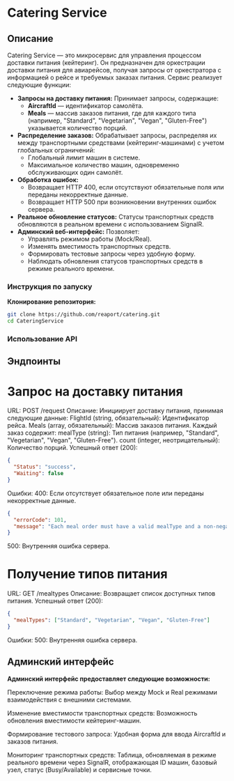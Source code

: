 # Catering Service

## Описание

Catering Service — это микросервис для управления процессом доставки питания (кейтеринг). Он предназначен для оркестрации доставки питания для авиарейсов, получая запросы от оркестратора с информацией о рейсе и требуемых заказах питания. Сервис реализует следующие функции:

- **Запросы на доставку питания:** Принимает запросы, содержащие:
  - **AircraftId** — идентификатор самолёта.
  - **Meals** — массив заказов питания, где для каждого типа (например, "Standard", "Vegetarian", "Vegan", "Gluten-Free") указывается количество порций.
- **Распределение заказов:** Обрабатывает запросы, распределяя их между транспортными средствами (кейтеринг-машинами) с учетом глобальных ограничений:
  - Глобальный лимит машин в системе.
  - Максимальное количество машин, одновременно обслуживающих один самолёт.
- **Обработка ошибок:**
  - Возвращает HTTP 400, если отсутствуют обязательные поля или переданы некорректные данные.
  - Возвращает HTTP 500 при возникновении внутренних ошибок сервера.
- **Реальное обновление статусов:** Статусы транспортных средств обновляются в реальном времени с использованием SignalR.
- **Админский веб-интерфейс:** Позволяет:
  - Управлять режимом работы (Mock/Real).
  - Изменять вместимость транспортных средств.
  - Формировать тестовые запросы через удобную форму.
  - Наблюдать обновления статусов транспортных средств в режиме реального времени.

### Инструкция по запуску

**Клонирование репозитория:**

   ```bash
   git clone https://github.com/reaport/catering.git
   cd CateringService

```

### Использование API
## Эндпоинты
# Запрос на доставку питания
URL: POST /request
Описание: Инициирует доставку питания, принимая следующие данные:
FlightId (string, обязательный): Идентификатор рейса.
Meals (array, обязательный): Массив заказов питания. Каждый заказ содержит:
mealType (string): Тип питания (например, "Standard", "Vegetarian", "Vegan", "Gluten-Free").
count (integer, неотрицательный): Количество порций.
Успешный ответ (200):
```json
{
  "Status": "success",
  "Waiting": false
}
```

Ошибки:
400: Если отсутствует обязательное поле или переданы некорректные данные.
```json
{
  "errorCode": 101,
  "message": "Each meal order must have a valid mealType and a non-negative count"
}
```

500: Внутренняя ошибка сервера.


# Получение типов питания
URL: GET /mealtypes
Описание: Возвращает список доступных типов питания.
Успешный ответ (200):
```json
{
  "mealTypes": ["Standard", "Vegetarian", "Vegan", "Gluten-Free"]
}
```
Ошибки:
500: Внутренняя ошибка сервера.


## Админский интерфейс

**Админский интерфейс предоставляет следующие возможности:**

Переключение режима работы: 
Выбор между Mock и Real режимами взаимодействия с внешними системами.

Изменение вместимости транспортных средств: Возможность обновления вместимости кейтеринг-машин.

Формирование тестового запроса: Удобная форма для ввода AircraftId и заказов питания.

Мониторинг транспортных средств: Таблица, обновляемая в режиме реального времени через SignalR, отображающая ID машин, базовый узел, статус (Busy/Available) и сервисные точки.
